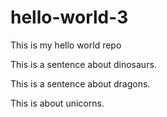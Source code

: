 # hello-world-3
This is my hello world repo

This is a sentence about dinosaurs.

This is a sentence about dragons.

This is about unicorns.
